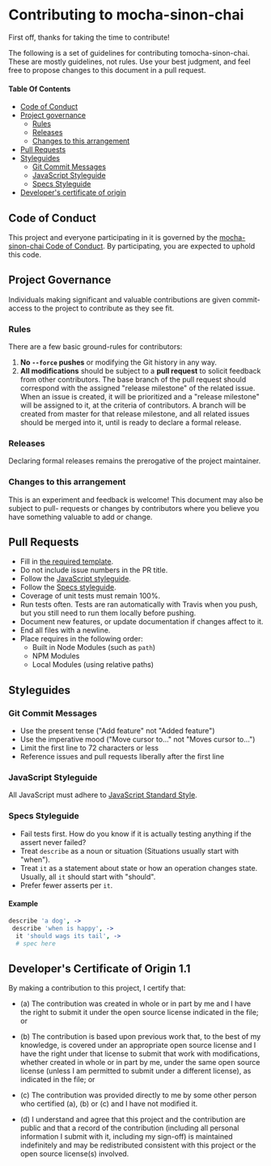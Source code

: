 # Contributing to mocha-sinon-chai

First off, thanks for taking the time to contribute!

The following is a set of guidelines for contributing tomocha-sinon-chai. These are mostly guidelines, not rules. Use your best judgment, and feel free to propose changes to this document in a pull request.

#### Table Of Contents

* [Code of Conduct](#code-of-conduct)
* [Project governance](#project-governance)
  * [Rules](#rules)
  * [Releases](#releases)
  * [Changes to this arrangement](#changes-to-this-arrangement)
* [Pull Requests](#pull-requests)
* [Styleguides](#styleguides)
  * [Git Commit Messages](#git-commit-messages)
  * [JavaScript Styleguide](#javascript-styleguide)
  * [Specs Styleguide](#specs-styleguide)
* [Developer's certificate of origin](developers-certificate-of-origin-1.1)

## Code of Conduct

This project and everyone participating in it is governed by the [mocha-sinon-chai Code of Conduct](CODE_OF_CONDUCT.md). By participating, you are expected to uphold this code.

## Project Governance

Individuals making significant and valuable contributions are given commit-access to the
project to contribute as they see fit.

### Rules

There are a few basic ground-rules for contributors:

1. **No `--force` pushes** or modifying the Git history in any way.
2. **All modifications** should be subject to a **pull request** to solicit feedback from other contributors. The base branch of the pull request should correspond with the assigned "release milestone" of the related issue. When an issue is created, it will be prioritized and a "release milestone" will be assigned to it, at the criteria of contributors. A branch will be created from master for that release milestone, and all related issues should be merged into it, until is ready to declare a formal release.

### Releases

Declaring formal releases remains the prerogative of the project maintainer. 

### Changes to this arrangement

This is an experiment and feedback is welcome! This document may also be subject to pull-
requests or changes by contributors where you believe you have something valuable to add
or change.

## Pull Requests

* Fill in [the required template](PULL_REQUEST_TEMPLATE.md).
* Do not include issue numbers in the PR title.
* Follow the [JavaScript styleguide](#javascript-styleguide).
* Follow the [Specs styleguide](#specs-styleguide).
* Coverage of unit tests must remain 100%.
* Run tests often. Tests are ran automatically with Travis when you push, but you still need to run them locally before pushing.
* Document new features, or update documentation if changes affect to it.
* End all files with a newline.
* Place requires in the following order:
    * Built in Node Modules (such as `path`)
    * NPM Modules
    * Local Modules (using relative paths)

## Styleguides

### Git Commit Messages

* Use the present tense ("Add feature" not "Added feature")
* Use the imperative mood ("Move cursor to..." not "Moves cursor to...")
* Limit the first line to 72 characters or less
* Reference issues and pull requests liberally after the first line

### JavaScript Styleguide

All JavaScript must adhere to [JavaScript Standard Style](https://standardjs.com/).

### Specs Styleguide

- Fail tests first. How do you know if it is actually testing anything if the assert never failed?
- Treat `describe` as a noun or situation (Situations usually start with "when").
- Treat `it` as a statement about state or how an operation changes state. Usually, all `it` should start with "should".
- Prefer fewer asserts per `it`.

#### Example

```coffee
describe 'a dog', ->
 describe 'when is happy', ->
  it 'should wags its tail', ->
  # spec here
```

## Developer's Certificate of Origin 1.1

By making a contribution to this project, I certify that:

- (a) The contribution was created in whole or in part by me and I have the right to
  submit it under the open source license indicated in the file; or

- (b) The contribution is based upon previous work that, to the best of my knowledge, is
  covered under an appropriate open source license and I have the right under that license
  to submit that work with modifications, whether created in whole or in part by me, under
  the same open source license (unless I am permitted to submit under a different
  license), as indicated in the file; or

- (c) The contribution was provided directly to me by some other person who certified
  (a), (b) or (c) and I have not modified it.

- (d) I understand and agree that this project and the contribution are public and that a
  record of the contribution (including all personal information I submit with it,
  including my sign-off) is maintained indefinitely and may be redistributed consistent
  with this project or the open source license(s) involved.
